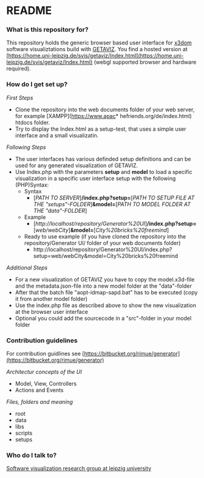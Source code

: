 # README #


### What is this repository for? ###

This repository holds the generic browser based user interface for [x3dom](https://www.x3dom.org/) software visualiztations build with [GETAVIZ](https://bitbucket.org/rimue/generator).
You find a hosted version at [https://home.uni-leipzig.de/svis/getaviz/Index.html](https://home.uni-leipzig.de/svis/getaviz/Index.html) (webgl supported browser and hardware required).


### How do I get set up? ###

*First Steps*

* Clone the repository into the web documents folder of your web server, for example [XAMPP](https://www.apac* hefriends.org/de/index.html) htdocs folder.
* Try to display the Index.html as a setup-test, that uses a simple user interface and a small visualizatin.

*Following Steps*

* The user interfaces has various definded setup definitions and can be used for any generated visualization of GETAVIZ.
* Use Index.php with the parameters **setup** and **model** to load a specific visualization in a specific user interface setup with the following (PHP)Syntax:
    * Syntax 
        * [*PATH TO SERVER*]**/index.php?setup=**[*PATH TO SETUP FILE AT THE "setups"-FOLDER*]**&model=**[*PATH TO MODEL FOLDER AT THE "data"-FOLDER*]
    * Example
        * [*http://localhost/repository/Generator%20UI*]**/index.php?setup=**[*web/webCity*]**&model=**[*City%20bricks%20freemind*]  
    * Ready to use example (if you have cloned the repository into the repository/Generator UI/ folder of your web documents folder)
        * http://localhost/repository/Generator%20UI/index.php?setup=web/webCity&model=City%20bricks%20freemind

*Additional Steps*

* For a new visualization of GETAVIZ you have to copy the model.x3d-file and the metadata.json-file into a new model folder at the "data"-folder
* After that the batch file "aopt-idmap-sapd.bat" has to be executed (copy it from another model folder)
* Use the index.php file as described above to show the new visualization at the browser user interface
* Optional you could add the sourcecode in a "src"-folder in your model folder


### Contribution guidelines ###

For contribution guidlines see [https://bitbucket.org/rimue/generator](https://bitbucket.org/rimue/generator)

*Architectur concepts of the UI*

* Model, View, Controllers
* Actions and Events

*Files, folders and meaning*

* root
* data
* libs
* scripts
* setups


### Who do I talk to? ###

[Software visualization research group at leipzig university](https://www.wifa.uni-leipzig.de/en/information-systems-institute/se/research/softwarevisualization-in-3d-and-vr.html)